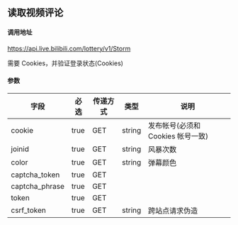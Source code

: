 ## 读取视频评论

#### 调用地址

https://api.live.bilibili.com/lottery/v1/Storm

需要 Cookies，并验证登录状态(Cookies)

#### 参数

|字段|必选|传递方式|类型|说明|
|----|----|--------|----|----|
|cookie|true|GET|string|发布帐号(必须和 Cookies 帐号一致)|
|joinid|true|GET|string|风暴次数|
|color|true|GET|string|弹幕颜色|
|captcha_token|true|GET|
|captcha_phrase|true|GET|
|token|true|GET|
|csrf_token|true|GET|string|跨站点请求伪造|